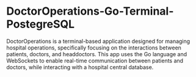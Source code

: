 # DoctorOperations-Go-Terminal-PostegreSQL
DoctorOperations is a terminal-based application designed for managing hospital operations, specifically focusing on the interactions between patients, doctors, and headdoctors. This app uses the Go language and WebSockets to enable real-time communication between patients and doctors, while interacting with a hospital central database.

